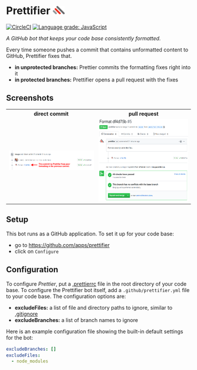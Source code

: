 # Prettifier <img src="documentation/logo_400.jpg" width="33" height="23">

[![CircleCI](https://circleci.com/gh/kevgo/prettifier.svg?style=shield)](https://circleci.com/gh/kevgo/prettifier)
[![Language grade: JavaScript](https://img.shields.io/lgtm/grade/javascript/g/kevgo/prettifier.svg)](https://lgtm.com/projects/g/kevgo/prettifier/context:javascript)

_A GitHub bot that keeps your code base consistently formatted._

Every time someone pushes a commit that contains unformatted content to GitHub,
Prettifier fixes that.

- **in unprotected branches:** Prettier commits the formatting fixes right into
  it
- **in protected branches:** Prettifier opens a pull request with the fixes

## Screenshots

<table>
  <tr>
    <th>direct commit</th>
    <th>pull request</th>
  </tr>
  <tr>
    <td>
      <a href="https://raw.githubusercontent.com/kevgo/prettifier/master/documentation/screenshot_annotated.png" target="_blank">
        <img src="documentation/screenshot_annotated_small.png" width="273" height="53">
      </a>
    </td>
    <td>
      <a href="https://raw.githubusercontent.com/kevgo/prettifier/kg-pull-requests/documentation/screenshot_pull_request.png" target="_blank">
        <img src="documentation/screenshot_pull_request.png" width="288"" height="226">
      </a>
    </td>
  </tr>
</table>

## Setup

This bot runs as a GitHub application. To set it up for your code base:

- go to https://github.com/apps/prettifier
- click on `Configure`

## Configuration

To configure _Prettier_, put a
[.prettierrc](https://prettier.io/docs/en/configuration.html) file in the root
directory of your code base. To configure the Prettifier bot itself, add a
`.github/prettifier.yml` file to your code base. The configuration options are:

<a textrun="config-options">

- **excludeFiles:** a list of file and directory paths to ignore, similar to
  [.gitignore](https://git-scm.com/docs/gitignore)
- **excludeBranches:** a list of branch names to ignore

</a>

Here is an example configuration file showing the built-in default settings for
the bot:

<a textrun="config-example">

```yml
excludeBranches: []
excludeFiles:
  - node_modules
```

</a>
